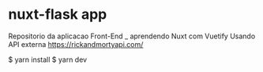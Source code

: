 # nuxt-flask app
Repositorio da aplicacao Front-End _ aprendendo Nuxt com Vuetify
Usando API externa https://rickandmortyapi.com/


$ yarn install
$ yarn dev

